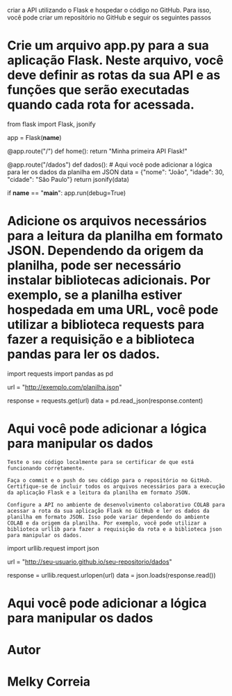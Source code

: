 criar a API utilizando o Flask e hospedar o código no GitHub. Para isso, você pode criar um repositório no GitHub e seguir os seguintes passos

# Crie um arquivo app.py para a sua aplicação Flask. Neste arquivo, você deve definir as rotas da sua API e as funções que serão executadas quando cada rota for acessada.

from flask import Flask, jsonify

app = Flask(__name__)

@app.route("/")
def home():
    return "Minha primeira API Flask!"

@app.route("/dados")
def dados():
    # Aqui você pode adicionar a lógica para ler os dados da planilha em JSON
    data = {"nome": "João", "idade": 30, "cidade": "São Paulo"}
    return jsonify(data)

if __name__ == "__main__":
    app.run(debug=True)

# Adicione os arquivos necessários para a leitura da planilha em formato JSON. Dependendo da origem da planilha, pode ser necessário instalar bibliotecas adicionais. Por exemplo, se a planilha estiver hospedada em uma URL, você pode utilizar a biblioteca requests para fazer a requisição e a biblioteca pandas para ler os dados.

import requests
import pandas as pd

url = "http://exemplo.com/planilha.json"

response = requests.get(url)
data = pd.read_json(response.content)

# Aqui você pode adicionar a lógica para manipular os dados

    Teste o seu código localmente para se certificar de que está funcionando corretamente.

    Faça o commit e o push do seu código para o repositório no GitHub. Certifique-se de incluir todos os arquivos necessários para a execução da aplicação Flask e a leitura da planilha em formato JSON.

    Configure a API no ambiente de desenvolvimento colaborativo COLAB para acessar a rota da sua aplicação Flask no GitHub e ler os dados da planilha em formato JSON. Isso pode variar dependendo do ambiente COLAB e da origem da planilha. Por exemplo, você pode utilizar a biblioteca urllib para fazer a requisição da rota e a biblioteca json para manipular os dados.

import urllib.request
import json

url = "http://seu-usuario.github.io/seu-repositorio/dados"

response = urllib.request.urlopen(url)
data = json.loads(response.read())

# Aqui você pode adicionar a lógica para manipular os dados



# Autor

# Melky Correia










